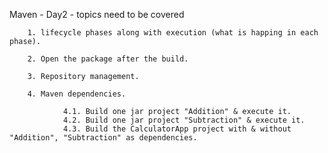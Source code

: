 Maven - Day2 - topics need to be covered

        1. lifecycle phases along with execution (what is happing in each phase).

        2. Open the package after the build.
        
        3. Repository management.
        
        4. Maven dependencies.
        
                4.1. Build one jar project "Addition" & execute it.
                4.2. Build one jar project "Subtraction" & execute it.
                4.3. Build the CalculatorApp project with & without "Addition", "Subtraction" as dependencies.         
    
